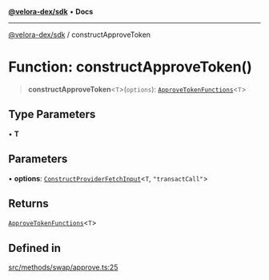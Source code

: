 [**@velora-dex/sdk**](../README.md) • **Docs**

***

[@velora-dex/sdk](../globals.md) / constructApproveToken

# Function: constructApproveToken()

> **constructApproveToken**\<`T`\>(`options`): [`ApproveTokenFunctions`](../type-aliases/ApproveTokenFunctions.md)\<`T`\>

## Type Parameters

• **T**

## Parameters

• **options**: [`ConstructProviderFetchInput`](../interfaces/ConstructProviderFetchInput.md)\<`T`, `"transactCall"`\>

## Returns

[`ApproveTokenFunctions`](../type-aliases/ApproveTokenFunctions.md)\<`T`\>

## Defined in

[src/methods/swap/approve.ts:25](https://github.com/VeloraDEX/paraswap-sdk/blob/feat/velora/src/methods/swap/approve.ts#L25)
